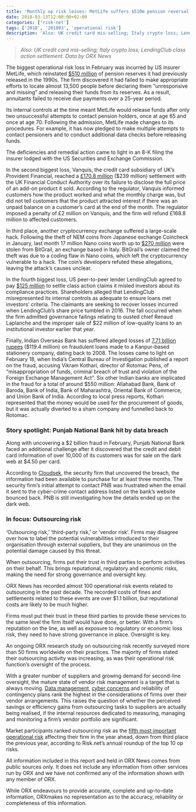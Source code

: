 ```yaml
---
title: 'Monthly op risk losses: MetLife suffers $510m pension reversal'
date: 2018-03-13T12:00:00+02:00
categories: ['risk-net']
tags: ['2018', '201803', 'operational risk']
description: 'Also: UK credit card mis-selling; Italy crypto loss; LendingClub class action settlement. Data by ORX News'
---
```


> _Also: UK credit card mis-selling; Italy crypto loss; LendingClub class action settlement. Data by ORX News_

The biggest operational risk loss in February was incurred by US insurer MetLife, which reinstated [$510 million](http://services.corporate-ir.net/SEC.Enhanced/SecCapsule.aspx?c=121171&fid=15445713) of pension reserves it had previously released in the 1990s. The firm discovered it had failed to make appropriate efforts to locate almost 13,500 people before declaring them “unresponsive and missing” and releasing their funds from its reserves. As a result, annuitants failed to receive due payments over a 25-year period.

Its internal controls at the time meant MetLife would release funds after only two unsuccessful attempts to contact pension holders, once at age 65 and once at age 70. Following the admission, MetLife made changes to its procedures. For example, it has now pledged to make multiple attempts to contact pensioners and to conduct additional data checks before releasing funds.

The deficiencies and remedial action came to light in an 8-K filing the insurer lodged with the US Securities and Exchange Commission.

In the second biggest loss, Vanquis, the credit card subsidiary of UK’s Provident Financial, reached a [£170.8 million](https://www.fca.org.uk/news/press-releases/fca-fines-vanquis-1976000-and-orders-vanquis-pay-compensation-customers) ($239 million) settlement with the UK Financial Conduct Authority over its failure to disclose the full price of an add-on product it sold. According to the regulator, Vanquis informed customers how the product worked and what the monthly charge was, but did not tell customers that the product attracted interest if there was an unpaid balance on a customer’s card at the end of the month. The regulator imposed a penalty of £2 million on Vanquis, and the firm will refund £168.8 million to affected customers.

In third place, another cryptocurrency exchange suffered a large-scale hack. Following the theft of NEM coins from Japanese exchange Coincheck in January, last month 17 million Nano coins worth up to [$270 million](https://bitgrail.com/news) were stolen from BitGrail, an exchange based in Italy. BitGrail’s owner claimed the theft was due to a coding flaw in Nano coins, which left the cryptocurrency vulnerable to a hack. The coin’s developers refuted these allegations, leaving the attack’s causes unclear.

In the fourth biggest loss, US peer-to-peer lender LendingClub agreed to pay [$125 million](http://ir.lendingclub.com/file.aspx?IID=4213397&FID=392262879) to settle class action claims it misled investors about its compliance practices. Shareholders alleged that LendingClub misrepresented its internal controls as adequate to ensure loans met investors’ criteria. The claimants are seeking to recover losses incurred when LendingClub’s share price tumbled in 2016. The fall occurred when the firm admitted governance failings relating to ousted chief Renaud Laplanche and the improper sale of $22 million of low-quality loans to an institutional investor earlier that year.

Finally, Indian Overseas Bank has suffered alleged losses of [7.71 billion rupees](http://cbi.nic.in/pressreleases/pr_2018-02-19-1.php) ($119.4 million) on fraudulent loans made to a Kanpur-based stationery company, dating back to 2008. The losses came to light on February 18, when India’s Central Bureau of Investigation published a report on the fraud, accusing Vikram Kothari, director of Rotomac Pens, of “misappropriation of funds, criminal breach of trust and violation of the Foreign Exchange Management Act”. Six other Indian banks are implicated in the fraud for a total of around $550 million: Allahabad Bank, Bank of Baroda, Bank of India, Bank of Maharashtra, Oriental Bank of Commerce, and Union Bank of India. According to local press reports, Kothari represented that the money would be used for the procurement of goods, but it was actually diverted to a sham company and funnelled back to Rotomac.

### Story spotlight: Punjab National Bank hit by data breach

Along with uncovering a $2 billion fraud in February, Punjab National Bank faced an additional challenge after it discovered that the credit and debit card information of over 10,000 of its customers was for sale on the dark web at $4.50 per card.

According to [Cloudsek](https://www.cloudsek.com/announcements/press/press-release-pnb-bank-cc-breach/), the security firm that uncovered the breach, the information had been available to purchase for at least three months. The security firm’s initial attempt to contact PNB was frustrated when the email it sent to the cyber-crime contact address listed on the bank’s website bounced back. PNB is still investigating how the details ended up on the dark web.

### In focus: Outsourcing risk

‘Outsourcing risk,’ ‘third-party risk,’ or ‘vendor risk’. Firms may disagree over how to label the potential vulnerabilities introduced to their organisation through external suppliers, but they are unanimous on the potential damage caused by this threat.

When outsourcing, firms put their trust in third parties to perform activities on their behalf. This brings reputational, regulatory and economic risks, making the need for strong governance and oversight key.

ORX News has recorded almost 100 operational risk events related to outsourcing in the past decade. The recorded costs of fines and settlements related to these events are over $1.1 billion, but reputational costs are likely to be much higher.

Firms must put their trust in these third parties to provide these services to the same level the firm itself would have done, or better. With a firm’s reputation on the line, as well as exposure to regulatory or economic loss risk, they need to have strong governance in place. Oversight is key.

An ongoing ORX research study on outsourcing risk recently surveyed more than 50 firms worldwide on their practices. The majority of firms stated their outsourcing activity was increasing, as was their operational risk function’s oversight of the process.

With a greater number of suppliers and growing demand for second-line oversight, the mature state of vendor risk management is a target that is always moving. [Data management](https://www.risk.net/5423326?utm_source=article&utm_medium=risk.net&utm_campaign=Top10oprisk189), [cyber concerns](https://www.risk.net/5423331?utm_source=article&utm_medium=risk.net&utm_campaign=Top10oprisk188) and reliability of contingency plans rank the highest in the considerations of firms over their vendor arrangements. This raises the question of whether the perceived savings or efficiency gains from outsourcing tasks to suppliers are actually being realised, if the internal resources dedicated to measuring, managing and monitoring a firm’s vendor portfolio are significant.

Market participants ranked outsourcing risk as the [fifth most important operational risk](https://www.risk.net/5423361?utm_source=article&utm_medium=risk.net&utm_campaign=Top10oprisk187) affecting their firm in the year ahead, down from third place the previous year, according to Risk.net’s annual roundup of the top 10 op risks.

All information included in this report and held in ORX News comes from public sources only. It does not include any information from other services run by ORX and we have not confirmed any of the information shown with any member of ORX.

While ORX endeavours to provide accurate, complete and up-to-date information, ORXmakes no representation as to the accuracy, reliability or completeness of this information.


